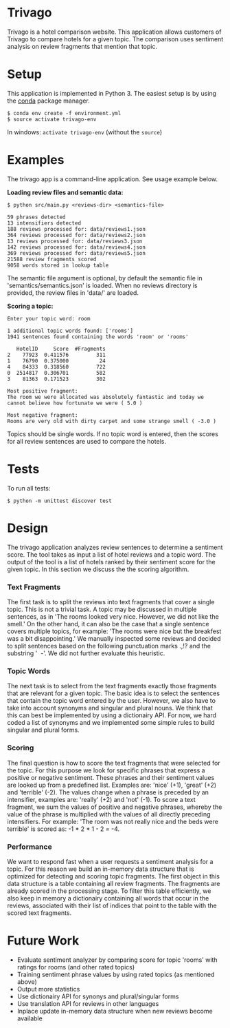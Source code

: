 Trivago
=======

Trivago is a hotel comparison website. 
This application allows customers of Trivago to compare hotels for a given topic. 
The comparison uses sentiment analysis on review fragments that mention that topic.

Setup
=====
This application is implemented in Python 3. 
The easiest setup is by using the [conda](https://conda.io/docs/install/quick.html) 
package manager.

```
$ conda env create -f environment.yml
$ source activate trivago-env
```

In windows: ``` activate trivago-env ``` (without the ```source```)

Examples
========

The trivago app is a command-line application. See usage example below.


**Loading review files and semantic data:**

```
$ python src/main.py <reviews-dir> <semantics-file>

59 phrases detected
13 intensifiers detected
188 reviews processed for: data/reviews1.json
364 reviews processed for: data/reviews2.json
13 reviews processed for: data/reviews3.json
142 reviews processed for: data/reviews4.json
369 reviews processed for: data/reviews5.json
21588 review fragments scored
9058 words stored in lookup table
```

The semantic file argument is optional, 
by default the semantic file in 'semantics/semantics.json' is loaded.
When no reviews directory is provided, 
the review files in 'data/' are loaded.


**Scoring a topic:**

```
Enter your topic word: room

1 additional topic words found: ['rooms']
1941 sentences found containing the words 'room' or 'rooms'

   HotelID     Score  #Fragments
2    77923  0.411576         311
1    76790  0.375000          24
4    84333  0.318560         722
0  2514817  0.306701         582
3    81363  0.171523         302

Most positive fragment:
The room we were allocated was absolutely fantastic and today we cannot believe how fortunate we were ( 5.0 )

Most negative fragment:
Rooms are very old with dirty carpet and some strange smell ( -3.0 )
```

Topics should be single words. If no topic word is entered, then the scores for all review sentences are used
to compare the hotels.

Tests
========

To run all tests:

```
$ python -m unittest discover test
```

Design
============

The trivago application analyzes review sentences to determine a sentiment score.
The tool takes as input a list of hotel reviews and a topic word. 
The output of the tool is a list of hotels ranked by their 
sentiment score for the given topic. In this section we discuss the 
the scoring algorithm.


### Text Fragments
The first task is to split the reviews into text fragments that cover a single topic. 
This is not a trivial task. A topic may be discussed in multiple sentences,
as in 'The rooms looked very nice. However, we did not like the smell.' 
On the other hand, it can also be the case that a single sentence
covers multiple topics, for example: 
'The rooms were nice but the breakfest was a bit disappointing.'
We manually inspected some reviews and decided to split sentences 
based on the following punctuation marks .,!? and the substring '&nbsp;&nbsp;-'.
We did not further evaluate this heuristic.

### Topic Words
The next task is to select from the text fragments
exactly those fragments that are relevant for a given topic. 
The basic idea is to select the sentences that contain
the topic word entered by the user. 
However, we also have to take into account 
synonyms and singular and plural nouns.
We think that this can best be implemented by using a dictionairy API.
For now, we hard coded a list of synonyms and we implemented some
simple rules to build singular and plural forms.

### Scoring
The final question is how to score the text fragments that were 
selected for the topic.
For this purpose we look for specific phrases that 
express a positive or negative sentiment. These 
phrases and their sentiment values are looked up from a
predefined list. Examples are: 'nice' (+1), 'great' (+2) and 'terrible' (-2).
The values change when a phrase is preceded by an intensifier,
examples are: 'really' (+2) and 'not' (-1). 
To score a text fragment,
we sum the values of positive and negative phrases, 
whereby the value of the phrase is multiplied with the values
of all directly preceding intensifiers.
For example: 'The room was not really nice and the beds were terrible' is scored
as: -1 * 2 * 1 - 2 = -4.


### Performance
We want to respond fast when a user requests a sentiment analysis for a topic.
For this reason we build an in-memory data structure that is optimized for
detecting and scoring topic fragments. The first object in this data structure 
is a table containing all review fragments. 
The fragments are already scored in the processing stage. 
To filter this table efficiently, we also keep in memory a dictionairy
containing all words that occur in the reviews, associated with their list of
indices that point to the table with the scored text fragments.


Future Work
============

* Evaluate sentiment analyzer by comparing score 
for topic 'rooms' with ratings for rooms (and other rated topics)
* Training sentiment phrase values by using rated topics (as mentioned above)  
* Output more statistics
* Use dictionairy API for synonys and plural/singular forms
* Use translation API for reviews in other languages  
* Inplace update in-memory data structure when new reviews become available



